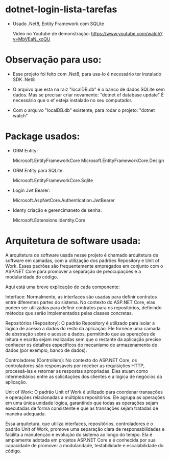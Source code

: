 # dotnet-login-lista-tarefas
- Usado .Net8, Entity Framework  com SQLite
  
  Video no Youtube de demonstração: https://www.youtube.com/watch?v=MbVEaN_xoQU

# Observação para uso:
- Esse projeto foi feito com .Net8, para usa-lo é necessário ter instalado SDK .Net8

- O arquivo que esta na raiz "localDB.db" é o banco de dados SQLite sem dados.
  Mas se precisar criar novamente:
  "dotnet ef database update"
  É necessário que o ef esteja instalado no seu computador.

- Com o arquivo "localDB.db" existente, para rodar o projeto:
  "dotnet watch"

# Package usados:
- ORM Entity:
  
  Microsoft.EntityFrameworkCore
  Microsoft.EntityFrameworkCore.Design

- ORM Entity para SQLite:
  
  Microsoft.EntityFrameworkCore.Sqlite

- Login Jwt Bearer:
  
  Microsoft.AspNetCore.Authentication.JwtBearer

- Identy criação e gerencimaneto de senha:
  
  Microsoft.Extensions.Identity.Core

# Arquitetura de software usada:

A arquitetura de software usada nesse projeto é chamado arquitetura de software em camadas, com a utilização dos padrões Repository e Unit of Work. Esses padrões são frequentemente empregados em conjunto com o ASP.NET Core para promover a separação de preocupações e a modularidade do código.

Aqui está uma breve explicação de cada componente:

Interface: Normalmente, as interfaces são usadas para definir contratos entre diferentes partes do sistema. No contexto do ASP.NET Core, elas podem ser utilizadas para definir contratos para os repositórios, definindo métodos que serão implementados pelas classes concretas.

Repositórios (Repository): O padrão Repository é utilizado para isolar a lógica de acesso a dados do resto da aplicação. Ele fornece uma camada de abstração sobre o acesso a dados, permitindo que as operações de leitura e escrita sejam realizadas sem que o restante da aplicação precise conhecer os detalhes específicos do mecanismo de armazenamento de dados (por exemplo, banco de dados).

Controladores (Controllers): No contexto do ASP.NET Core, os controladores são responsáveis por receber as requisições HTTP, processá-las e retornar as respostas apropriadas. Eles atuam como intermediários entre as solicitações dos clientes e a lógica de negócios da aplicação.

Unit of Work: O padrão Unit of Work é utilizado para coordenar transações e operações relacionadas a múltiplos repositórios. Ele agrupa as operações em uma única unidade lógica, garantindo que todas as operações sejam executadas de forma consistente e que as transações sejam tratadas de maneira adequada.

Essa arquitetura, que utiliza interfaces, repositórios, controladores e o padrão Unit of Work, promove uma separação clara de responsabilidades e facilita a manutenção e evolução do sistema ao longo do tempo. Ela é amplamente adotada em projetos ASP.NET Core e é conhecida por sua capacidade de promover a modularidade, testabilidade e escalabilidade do código.
